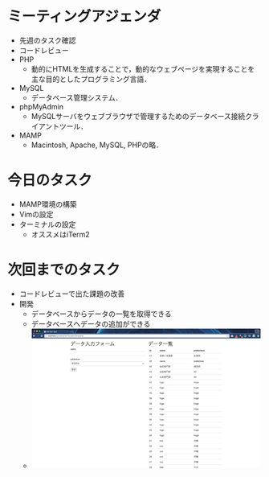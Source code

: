 # ミーティングアジェンダ

- 先週のタスク確認
- コードレビュー
- PHP
  - 動的にHTMLを生成することで，動的なウェブページを実現することを主な目的としたプログラミング言語． 
- MySQL
  - データベース管理システム． 
- phpMyAdmin
  - MySQLサーバをウェブブラウザで管理するためのデータベース接続クライアントツール．
- MAMP
  - Macintosh, Apache, MySQL, PHPの略． 

# 今日のタスク

- MAMP環境の構築
- Vimの設定
- ターミナルの設定
  - オススメはiTerm2

# 次回までのタスク

- コードレビューで出た課題の改善
- 開発
  - データベースからデータの一覧を取得できる
  - データベースへデータの追加ができる
  - ![preview1](preview.png) 
